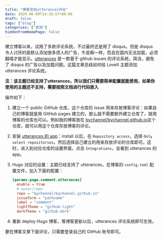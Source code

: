 ```yaml
---
title: "博客添加utterances评论"
date: 2020-06-09T14:19:57+08:00
draft: false
tags: ["blog"]
categories: ["其他"]
hiddenFromHomePage: false
---
```


建立博客以来，试用了多款评论系统，不过最终还是用了 disqus，但是 disqus 令人讨厌的是默认添加很多烦人的广告，牛皮癣一样，而且在国内无法加载，必须翻墙才能显示。[utterances](https://utteranc.es/) 是一款基于 github issues 的评论系统，简洁，避免了 disqus 的广告以及加载问题。这篇文章总结如何给 LoveIt 主题添加 utterances 评论系统。

**注：该主题已经支持了utterances，所以我们只需要简单配置就能使用，如果你使用的主题还不支持，需要按照文档进行代码嵌入**

操作如下：

1. 建立一个 public GitHub 仓库，这个仓库的 issue 用来存放博客评论：如果自己的博客就是用 GitHub pages 建立的，那么就不需要额外建立仓库了，就用博客的仓库也可以。例如我的博客放在 [bychannel/bychannel.github.io](https://github.com/bychannel/bychannel.github.io)这个仓库，就可以用这个仓库存放博客的评论。

2. 安装 [utterances 的 app](https://github.com/apps/utterances)：install 以后，在 `Repository access`，选择 `Only select repositories`，然后选择自己建立的用来存放评论的仓库即可。这时，进入到对应仓库的设置界面，点击 `Integrations`，会看到 utterances 的 app。

3. Hugo 对应的设置：主题已经支持了 utterances，在博客的 `config.toml` 配置文件，加入下面的配置：
   
   ```toml
   [params.page.comment.utterances]
     enable = true
     # owner/repo
     repo = "bychannel/bychannel.github.io"
     issueTerm = "pathname"
     label = "comment"
     lightTheme = "github-light"
     darkTheme = "github-dark"
   ```

4. 重新 deploy Hugo 博客，等博客更新以后，utterances 评论系统即可生效。

要在博客文章下面评论，只需要登录自己的 GitHub 账号即可。

